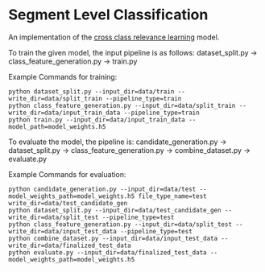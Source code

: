 # Segment Level Classification

An implementation of the [cross class relevance learning](https://arxiv.org/abs/1911.08548) model.

To train the given model, the input pipeline is as follows:
dataset_split.py -> class_feature_generation.py -> train.py

Example Commands for training:
```
python dataset_split.py --input_dir=data/train --write_dir=data/split_train --pipeline_type=train
python class_feature_generation.py --input_dir=data/split_train --write_dir=data/input_train_data --pipeline_type=train
python train.py --input_dir=data/input_train_data --model_path=model_weights.h5
```

To evaluate the model, the pipeline is:
candidate_generation.py -> dataset_split.py -> class_feature_generation.py -> combine_dataset.py -> evaluate.py

Example Commands for evaluation:
```
python candidate_generation.py --input_dir=data/test --model_weights_path=model_weights.h5 file_type_name=test write_dir=data/test_candidate_gen
python dataset_split.py --input_dir=data/test_candidate_gen --write_dir=data/split_test --pipeline_type=test
python class_feature_generation.py --input_dir=data/split_test --write_dir=data/input_test_data --pipeline_type=test
python combine_dataset.py --input_dir=data/input_test_data --write_dir=data/finalized_test_data
python evaluate.py --input_dir=data/finalized_test_data --model_weights_path=model_weights.h5
```